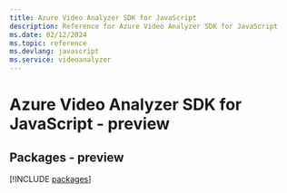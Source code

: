 ```yaml
---
title: Azure Video Analyzer SDK for JavaScript
description: Reference for Azure Video Analyzer SDK for JavaScript
ms.date: 02/12/2024
ms.topic: reference
ms.devlang: javascript
ms.service: videoanalyzer
---
```

# Azure Video Analyzer SDK for JavaScript - preview
## Packages - preview
[!INCLUDE [packages](video-analyzer-index.md)]